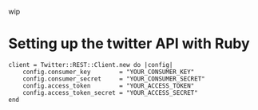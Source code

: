 wip

# Setting up the twitter API with Ruby

	client = Twitter::REST::Client.new do |config|
		config.consumer_key        = "YOUR_CONSUMER_KEY"
		config.consumer_secret     = "YOUR_CONSUMER_SECRET"
		config.access_token        = "YOUR_ACCESS_TOKEN"
		config.access_token_secret = "YOUR_ACCESS_SECRET"
	end
